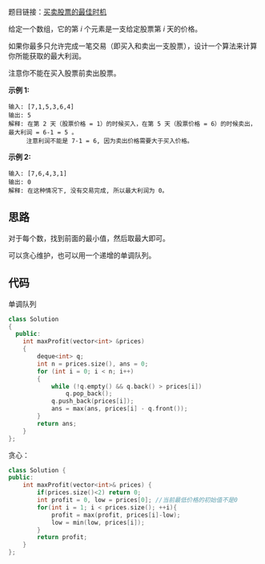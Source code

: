 题目链接：[买卖股票的最佳时机](https://leetcode-cn.com/problems/best-time-to-buy-and-sell-stock/)

给定一个数组，它的第 *i* 个元素是一支给定股票第 *i* 天的价格。

如果你最多只允许完成一笔交易（即买入和卖出一支股票），设计一个算法来计算你所能获取的最大利润。

注意你不能在买入股票前卖出股票。

**示例 1:**

```
输入: [7,1,5,3,6,4]
输出: 5
解释: 在第 2 天（股票价格 = 1）的时候买入，在第 5 天（股票价格 = 6）的时候卖出，最大利润 = 6-1 = 5 。
     注意利润不能是 7-1 = 6, 因为卖出价格需要大于买入价格。
```

**示例 2:**

```
输入: [7,6,4,3,1]
输出: 0
解释: 在这种情况下, 没有交易完成, 所以最大利润为 0。
```

## 思路

对于每个数，找到前面的最小值，然后取最大即可。

可以贪心维护，也可以用一个递增的单调队列。

## 代码

单调队列

```cpp
class Solution
{
  public:
    int maxProfit(vector<int> &prices)
    {
        deque<int> q;
        int n = prices.size(), ans = 0;
        for (int i = 0; i < n; i++)
        {
            while (!q.empty() && q.back() > prices[i])
                q.pop_back();
            q.push_back(prices[i]);
            ans = max(ans, prices[i] - q.front());
        }
        return ans;
    }
};
```

贪心：

```cpp
class Solution {
public:
    int maxProfit(vector<int>& prices) {
        if(prices.size()<2) return 0;
        int profit = 0, low = prices[0]; //当前最低价格的初始值不是0
        for(int i = 1; i < prices.size(); ++i){
            profit = max(profit, prices[i]-low);
            low = min(low, prices[i]);
        }
        return profit;
    }
};
```


